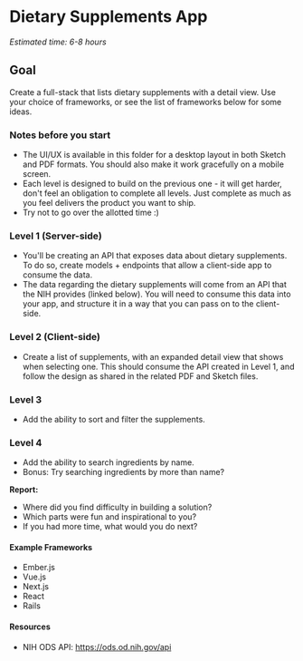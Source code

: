 # Dietary Supplements App
*Estimated time: 6-8 hours*

## Goal
Create a full-stack that lists dietary supplements with a detail view. Use your choice of frameworks, or see the list of frameworks below for some ideas.

### Notes before you start
- The UI/UX is available in this folder for a desktop layout in both Sketch and PDF formats. You should also make it work gracefully on a mobile screen.
- Each level is designed to build on the previous one - it will get harder, don't feel an obligation to complete all levels. Just complete as much as you feel delivers the product you want to ship.
- Try not to go over the allotted time :)

### Level 1 (Server-side)
- You'll be creating an API that exposes data about dietary supplements. To do so, create models + endpoints that allow a client-side app to consume the data.
- The data regarding the dietary supplements will come from an API that the NIH provides (linked below). You will need to consume this data into your app, and structure it in a way that you can pass on to the client-side.

### Level 2 (Client-side)
- Create a list of supplements, with an expanded detail view that shows when selecting one. This should consume the API created in Level 1, and follow the design as shared in the related PDF and Sketch files.

### Level 3
- Add the ability to sort and filter the supplements.

### Level 4
- Add the ability to search ingredients by name.
- Bonus: Try searching ingredients by more than name?

**Report:**
- Where did you find difficulty in building a solution?
- Which parts were fun and inspirational to you?
- If you had more time, what would you do next?

#### Example Frameworks
- Ember.js
- Vue.js
- Next.js
- React
- Rails

#### Resources
- NIH ODS API: https://ods.od.nih.gov/api
